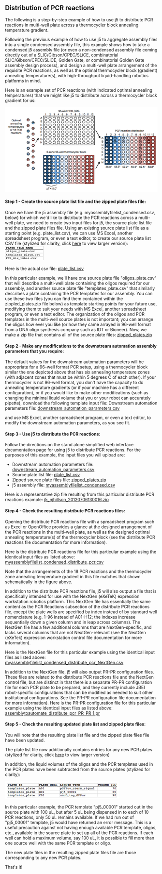 ## Distribution of PCR reactions

The following is a step-by-step example of how to use j5 to distribute PCR reactions in multi-well plate across a thermocycler block annealing temperature gradient.

Following the previous example of how to use j5 to aggregate assembly files into a single condensed assembly file, this example shows how to take a condensed j5 assembly file (or even a non-condensed assembly file coming directly out of a  SLIC/Gibson/CPEC/SLiCE, combinatorial SLIC/Gibson/CPEC/SLiCE, Golden Gate, or combinatorial Golden Gate assembly design process), and design a multi-well plate arrangement of the requisite PCR reactions, as well as the optimal thermocycler block (gradient) annealing temperature(s), with high-throughput liquid-handling robotics platforms in mind.

Here is an example set of PCR reactions (with indicated optimal annealing temperatures) that we might like j5 to distribute across a thermocycler block gradient for us:

![](../../images/pastedImage44.png)

#### Step 1 - Create the source plate list file and the zipped plate files file:

Once we have the j5 assembly file (e.g. myassemblyfilelist_condensed.csv, below) for which we'd like to distribute the PCR reactions across a multi-well plate, we need to create two input files for j5, the source plate list file and the zipped plate files file.  Using an existing source plate list file as a starting point (e.g. plate_list.csv), we can use MS Excel, another spreadsheet program, or even a text editor, to create our source plate list CSV file (stylized for clarity, click [here](../../images/pastedImage303.png) to view larger version):
![](../../images/pastedImage303A.png)

Here is the actual csv file: [plate_list.csv](../../documents/plate_list0.csv)

In this particular example, we'll have one source plate file "oligos_plate.csv" that will describe a multi-well plate containing the oligos required for our assembly, and another source plate file "templates_plate.csv" that similarly describes a plate containing the PCR templates for our assembly. You can use these two files (you can find them contained within the zippled_plates.zip file below) as template starting points for your future use, modifying them to suit your needs with MS Excel, another spreadsheet program, or even a text editor. The organization of the oligos and PCR templates in the multi-well source plates is not important; you can arrange the oligos how ever you like (or how they came arrayed in 96-well format from a DNA oligo synthesis company such as IDT or Bioneer).
Now, we make a zip file that contains all of the source plate files: [zipped_plates.zip](../../documents/zipped_plates0.zip)

#### Step 2 - Make any modifications to the downstream automation assembly parameters that you require:

The default values for the downstream automation parameters will be appropriate for a 96-well format PCR setup, using a thermocycler block similar the one depicted above that has six annealing temperature zones (with adjacent zones that must be within 5 degrees C of each other). If your thermocycler is not 96-well format, you don't have the capacity to do annealing temperature gradients (or if your machine has a different configuration), or if you would like to make other modifications (such as changing the minimal liquid volume that you or your robot can accurately pipette), download the following template input file:
Downstream automation parameters file: [downstream_automation_parameters.csv](../../documents/downstream_automation0.csv)

and use MS Excel, another spreadsheet program, or even a text editor, to modify the downstream automation parameters, as you see fit. 

#### Step 3 - Use j5 to distribute the PCR reactions:

Follow the directions on the stand alone simplified web interface documentation page for using j5 to distribute PCR reactions. For the purposes of this example, the input files you will upload are:

  - Downstream automation parameters file: [downstream_automation_parameters.csv](../../documents/downstream_automation.csv) 
  - Source plate list file: [plate_list.csv](../../documents/plate_list.csv)
  - Zipped source plate files file: [zipped_plates.zip](../../documents/zipped_plates.zip)
  - j5 assembly file: [myassemblyfilelist_condensed.csv](../../documents/myassemblyfilelist_co2.csv)

Here is a representative zip file resulting from this particular distribute PCR reactions example: [j5_njhillson_20120706130016.zip](../../documents/j5_njhillson_20120706.zip)

#### Step 4 - Check the resulting distribute PCR reactions files:

Opening the distribute PCR reactions file with a spreadsheet program such as Excel or OpenOffice provides a glance at the designed arrangement of the PCR reactions in the multi-well plate, as well as the designed optimal annealing temperature(s) of the thermocycler block (see the distribute PCR reactions file documentation for more information).

Here is the distribute PCR reactions file for this particular example using the identical input files as listed above: [myassemblyfilelist_condensed_distribute_pcr.csv](../../documents/myassemblyfilelist_co1.csv)

Note that the arrangements of the 18 PCR reactions and the thermocycler zone annealing temperature gradient in this file matches that shown schematically in the figure above. 

In addition to the distribute PCR reactions file, j5 will also output a file that is specifically intended for use with the NextGen (eXeTeK) expression workstation robotics platform. This NextGen file has essentially the same content as the PCR Reactions subsection of the distribute PCR reactions file, except the plate wells are specified by index instead of by standard well nomenclature (e.g. 1-96 instead of A01-H12; the indexes increase sequentially down a given column and in leap across columns). The NextGen file has a few additional columns that are NextGen-specific, and lacks several columns that are not NextGen-relevant (see the NextGen (eXeTek) expression workstation control file documentation for more information).

Here is the NextGen file for this particular example using the identical input files as listed above: [myassemblyfilelist_condensed_distribute_pcr_NextGen.csv](../../documents/myassemblyfilelist_co0.csv)

In addition to the NextGen file, j5 will also output PR-PR configuration files. These files are related to the distribute PCR reactions file and the NextGen control file, but are distinct in that there is a separate PR-PR configuration file for each PCR plate to be prepared, and they currently include JBEI robot-specific configurations that can be modified as needed to suit other institutional configurations. See the PR-PR configuration file documentation for more information).
Here is the PR-PR configuration file for this particular example using the identical input files as listed above: [assemblytoautomate_distribute_pcr_PR_PR_1.pr](../../documents/assemblytoautomate_di.pr.txt)

#### Step 5 - Check the resulting updated plate list and zipped plate files:

You will note that the resulting plate list file and the zipped plate files file have been updated.

The plate list file now additionally contains entries for any new PCR plates (stylized for clarity, click [here](../../images/pastedImage544.png) to view larger version)

In addition, the liquid volumes of the oligos and the PCR templates used in the PCR plates have been subtracted from the source plates (stylized for clarity):

![](../../images/pastedImage61.png)

In this particular example, the PCR template "pj5_00001" started out in the source plate with 100 uL, but after 5 uL being dispensed in to each of 10 PCR reactions, only 50 uL remains available. If we had run out of "pj5_00001" template, j5 would have returned an error message. This is a useful precaution against not having enough available PCR template, oligos, etc., available in the source plate to set up all of the PCR reactions. If each well can hold a maximum volume, say 100 uL, it is possible to fill more than one source well with the same PCR template or oligo.

The new plate files in the resulting zipped plate files file are those corresponding to any new PCR plates.

That's it!
